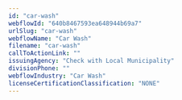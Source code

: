 ```yaml
---
id: "car-wash"
webflowId: "640b8467593ea648944b69a7"
urlSlug: "car-wash"
webflowName: "Car Wash"
filename: "car-wash"
callToActionLink: ""
issuingAgency: "Check with Local Municipality"
divisionPhone: ""
webflowIndustry: "Car Wash"
licenseCertificationClassification: "NONE"
---
```

